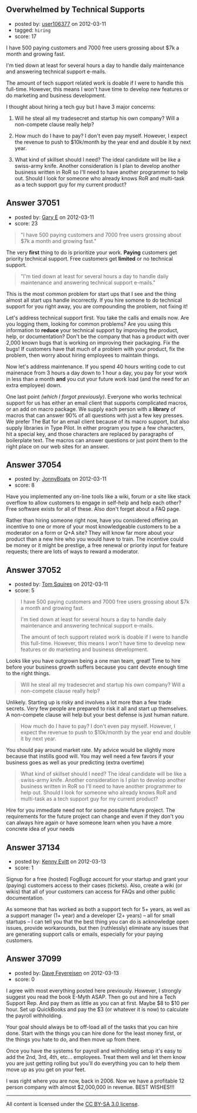 ## Overwhelmed by Technical Supports

- posted by: [user106377](https://stackexchange.com/users/-1/16274-user106377) on 2012-03-11
- tagged: `hiring`
- score: 17

I have 500 paying customers and 7000 free users grossing about $7k a month and growing fast.

I'm tied down at least for several hours a day to handle daily maintenance and answering technical support e-mails.

The amount of tech support related work is doable if I were to handle this full-time. However, this means I won't have time to develop new features or do marketing and business development.


I thought about hiring a tech guy but I have 3 major concerns:

1. Will he steal all my tradesecret and startup his own company? Will a non-compete clause really help?

2. How much do I have to pay? I don't even pay myself. However, I expect the revenue to push to $10k/month by the year end and double it by next year.

3. What kind of skillset should I need? The ideal candidate will be like a swiss-army knife. Another consideration is I plan to develop another business written in RoR so I'll need to have another programmer to help out. Should I look for someone who already knows RoR and multi-task as a tech support guy for my current product?





## Answer 37051

- posted by: [Gary E](https://stackexchange.com/users/-1/2587-gary-e) on 2012-03-11
- score: 23

> "I have 500 paying customers and 7000 free users grossing about $7k a month and growing fast."

The very **first** thing to do is prioritize your work. **Paying** customers get priority technical support. Free customers get **limited** or no technical support.

> "I'm tied down at least for several hours a day to handle daily maintenance and answering technical support e-mails."

This is the most common problem for start ups that I see and the thing almost all start ups handle incorrectly. If you hire somone to do technical support for you right away, you are compounding the problem, not fixing it!  

Let's address technical support first. You take the calls and emails now. Are you logging them, looking for common problems? Are you using this information to **reduce** your technical support by improving the product, help, or documentation? Don't be the company that has a product with over 2,000 known bugs that is working on improving their packaging. Fix the bugs! If customers have that much of a problem with your product, fix the problem, then worry about hiring employees to maintain things.

Now let's address maintenance. If you spend 40 hours writing code to cut mainenace from 3 hours a day down to 1 hour a day, you pay for your work in less than a month **and** you cut your future work load (and the need for an extra employee) down.

One last point *(which I forgot previously)*. Everyone who works technical support for us has either an email client that supports complicated macros, or an add on macro package. We supply each person with a **library** of macros that can answer 90% of all questions with just a few key presses. We prefer The Bat for an email client because of its macro support, but also supply libraries in Type Pilot. In either program you type a few characters, hit a special key, and those characters are replaced by paragraphs of boilerplate text. The macros can answer questions or just point them to the right place on our web sites for an answer. 


## Answer 37054

- posted by: [JonnyBoats](https://stackexchange.com/users/-1/3100-jonnyboats) on 2012-03-11
- score: 8

Have you implemented any on-line tools like a wiki, forum or a site like stack overflow to allow customers to engage in self-help and help each other? Free software exists for all of these. Also don't forget about a FAQ page.

Rather than hiring someone right now, have you considered offering an incentive to one or more of your most knowledgeable customers to be a moderator on a form or Q+A site? They will know far more about your product than a new hire who you would have to train. The incentive could be money or it might be prestige, a free renewal or priority input for feature requests; there are lots of ways to reward a moderator.


## Answer 37052

- posted by: [Tom Squires](https://stackexchange.com/users/-1/11392-tom-squires) on 2012-03-11
- score: 5

> I have 500 paying customers and 7000 free users grossing about $7k a
> month and growing fast.
> 
> I'm tied down at least for several hours a day to handle daily
> maintenance and answering technical support e-mails.
> 
> The amount of tech support related work is doable if I were to handle
> this full-time. However, this means I won't have time to develop new
> features or do marketing and business development.

Looks like you have outgrown being a one man team, great! Time to hire before your business growth suffers because you cant devote enough time to the right things.

> Will he steal all my tradesecret and startup his own company? Will a
> non-compete clause really help?

Unlikely. Starting up is risky and involves a lot more than a few trade secrets. Very few people are prepared to risk it all and start up themselves. A non-compete clause will help but your best defense is just human nature.

> How much do I have to pay? I don't even pay myself. However, I expect
> the revenue to push to $10k/month by the year end and double it by
> next year.

You should pay around market rate. My advice would be slightly more because that instills good will. You may well need a few favors if your business goes as well as your predicting (extra overtime)

> What kind of skillset should I need? The ideal candidate will be like
> a swiss-army knife. Another consideration is I plan to develop another
> business written in RoR so I'll need to have another programmer to
> help out. Should I look for someone who already knows RoR and
> multi-task as a tech support guy for my current product?

Hire for you immediate need not for some possible future project. The requirements for the future project can change and even if they don't you can always hire again or have someone learn when you have a more concrete idea of your needs




## Answer 37134

- posted by: [Kenny Evitt](https://stackexchange.com/users/-1/7597-kenny-evitt) on 2012-03-13
- score: 1

Signup for a free (hosted) FogBugz account for your startup and grant your (paying) customers access to their cases (tickets). Also, create a wiki (or wikis) that all of your customers can access for FAQs and other public documentation.

As someone that has worked as both a support tech for 5+ years, as well as a support manager (1+ year) and a developer (2+ years) – all for small startups – I can tell you that the best thing you can do is acknowledge open issues, provide workarounds, but then (ruthlessly) eliminate any issues that are generating support calls or emails, especially for your paying customers.


## Answer 37099

- posted by: [Dave Feyereisen](https://stackexchange.com/users/-1/8565-dave-feyereisen) on 2012-03-13
- score: 0

I agree with most everything posted here previously.  However, I strongly suggest you read the book E-Myth ASAP.  Then go out and hire a Tech Support Rep.  And pay them as little as you can at first.  Maybe $8 to $10 per hour.  Set up QuickBooks and pay the $3 (or whatever it is now) to calculate the payroll withholding.  

Your goal should always be to off-load all of the tasks that you can hire done.  Start with the things you can hire done for the least money first, or the things you hate to do, and then move up from there.  

Once you have the systems for payroll and withholding setup it's easy to add the 2nd, 3rd, 4th, etc... employees.  Treat them well and let them know you are just getting rolling but you'll do everything you can to help them move up as you get on your feet.   

I was right where you are now, back in 2006.  Now we have a profitable 12 person company with almost $2,000,000 in revenue.  BEST WISHES!!! 



---

All content is licensed under the [CC BY-SA 3.0 license](https://creativecommons.org/licenses/by-sa/3.0/).
